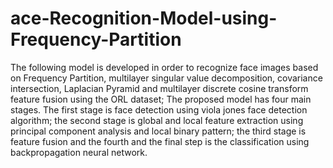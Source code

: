 # ace-Recognition-Model-using-Frequency-Partition
The following model is developed in order to recognize face images based on Frequency Partition, multilayer singular value decomposition, covariance intersection, Laplacian Pyramid and multilayer discrete cosine transform feature fusion using the ORL dataset; The proposed model has four main stages. The first stage is face detection using viola jones face detection algorithm; the second stage is global and local feature extraction using principal component analysis and local binary pattern; the third stage is feature fusion  and the fourth and the final step is the classification using backpropagation neural network.
